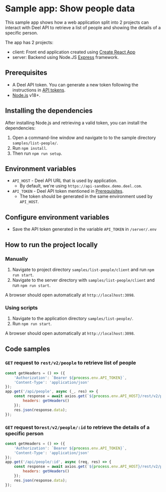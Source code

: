 # Sample app: Show people data

This sample app shows how a web application split into 2 projects can interact with Deel API to retrieve a list of people and showing the details of a specific person.

The app has 2 projects:

- client: Front end application created using [Create React App](https://create-react-app.dev/) 
- server: Backend using Node.JS [Express](https://expressjs.com/) framework.

## Prerequisites

- A Deel API token. You can generate a new token following the instructions in [API tokens](https://developer.deel.com/docs/api-tokens-1).
- [Node.js](https://nodejs.org/en/download/package-manager) v18+.

## Installing the dependencies

After installing Node.js and retrieving a valid token, you can install the dependencies:

1. Open a command-line window and navigate to to the sample directory `samples/list-people/`.
2. Run `npm install`.
3. Then run `npm run setup`.

## Environment variables

- `API_HOST` - Deel API URL that is used by application.
  - By default, we're using `https://api-sandbox.demo.deel.com`.
- `API_TOKEN` - Deel API token mentioned in [Prerequisites](#prerequisites).
  - The token should be generated in the same environment used by `API_HOST`.

## Configure environment variables

- Save the API token generated in the variable `API_TOKEN` in `/server/.env`

## How to run the project locally

### Manually

1. Navigate to project directory `samples/list-people/client` and run `npm run start`.
2. Navigate to the server directory with `samples/list-people/client` and run `npm run start`.

A browser should open automatically at `http://localhost:3098`.

### Using scripts

1. Navigate to the application directory `samples/list-people/`.
2. Run `npm run start`.

A browser should open automatically at `http://localhost:3098`.

## Code samples

### `GET` request to `rest/v2/people` to retrieve list of people

```javascript
const getHeaders = () => ({
    'Authorization': `Bearer ${process.env.API_TOKEN}`,
    'Content-Type': 'application/json'
});
app.get('/api/people', async (_, res) => {
    const response = await axios.get(`${process.env.API_HOST}/rest/v2/people`, {
        headers: getHeaders()
    });
    res.json(response.data);
});
```

### `GET` request to`rest/v2/people/:id` to retrieve the details of a specific person

```javascript
const getHeaders = () => ({
    'Authorization': `Bearer ${process.env.API_TOKEN}`,
    'Content-Type': 'application/json'
});
app.get('/api/people/:id', async (req, res) => {
    const response = await axios.get(`${process.env.API_HOST}/rest/v2/people/${req.params.id}`, {
        headers: getHeaders()
    });
    res.json(response.data);
});
```
